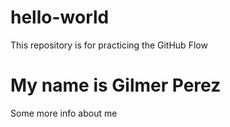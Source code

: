 # hello-world
This repository is for practicing the GitHub Flow

# My name is Gilmer Perez
Some more info about me

